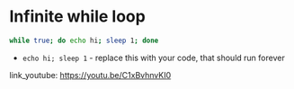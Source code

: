 # Infinite while loop

```bash
while true; do echo hi; sleep 1; done
```

- `echo hi; sleep 1` - replace this with your code, that should run forever


link_youtube: https://youtu.be/C1xBvhnvKI0

